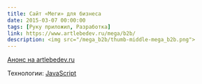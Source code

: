 ```yaml
---
title: Сайт «Меги» для бизнеса
date: 2015-03-07 00:00:00
tags: [Руку приложил, Разработка]
link: https://www.artlebedev.ru/mega/b2b/
description: <img src="/mega_b2b/thumb-middle-mega_b2b.png">
---
```


[Анонс на artlebedev.ru](https://www.artlebedev.ru/mega/b2b/)

Технологии:
[JavaScript](http://www.ecma-international.org/ecma-262/6.0/ECMA-262.pdf)
